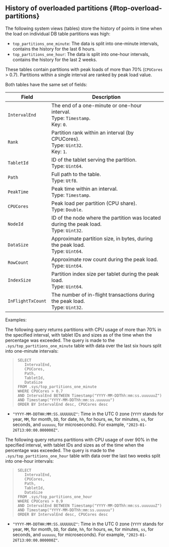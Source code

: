 ## History of overloaded partitions {#top-overload-partitions}

The following system views (tables) store the history of points in time when the load on individual DB table partitions was high:

* `top_partitions_one_minute`: The data is split into one-minute intervals, contains the history for the last 6 hours.
* `top_partitions_one_hour`: The data is split into one-hour intervals, contains the history for the last 2 weeks.

These tables contain partitions with peak loads of more than 70% (`CPUCores` > 0.7). Partitions within a single interval are ranked by peak load value.

Both tables have the same set of fields:

| Field | Description |
--- | ---
| `IntervalEnd` | The end of a one-minute or one-hour interval.<br>Type: `Timestamp`.<br>Key: `0`. |
| `Rank` | Partition rank within an interval (by CPUCores).<br>Type: `Uint32`.<br>Key: `1`. |
| `TabletId` | ID of the tablet serving the partition.<br>Type: `Uint64`. |
| `Path` | Full path to the table.<br>Type: `Utf8`. |
| `PeakTime` | Peak time within an interval.<br>Type: `Timestamp`. |
| `CPUCores` | Peak load per partition (CPU share).<br>Type: `Double`. |
| `NodeId` | ID of the node where the partition was located during the peak load.<br>Type: `Uint32`. |
| `DataSize` | Approximate partition size, in bytes, during the peak load.<br>Type: `Uint64`. |
| `RowCount` | Approximate row count during the peak load.<br>Type: `Uint64`. |
| `IndexSize` | Partition index size per tablet during the peak load.<br>Type: `Uint64`. |
| `InFlightTxCount` | The number of in-flight transactions during the peak load.<br>Type: `Uint32`. |

Examples:

The following query returns partitions with CPU usage of more than 70% in the specified interval, with tablet IDs and sizes as of the time when the percentage was exceeded. The query is made to the `.sys/top_partitions_one_minute` table with data over the last six hours split into one-minute intervals:

> ```yql
> SELECT
>    IntervalEnd,
>    CPUCores,
>    Path,
>    TabletId,
>    DataSize
> FROM .sys/top_partitions_one_minute
> WHERE CPUCores > 0.7
> AND IntervalEnd BETWEEN Timestamp("YYYY-MM-DDThh:mm:ss.uuuuuuZ") AND Timestamp("YYYY-MM-DDThh:mm:ss.uuuuuu")
> ORDER BY IntervalEnd desc, CPUCores desc
> ```

* `"YYYY-MM-DDTHH:MM:SS.UUUUUUZ"`: Time in the UTC 0 zone (`YYYY` stands for year, `MM`, for month, `DD`, for date, `hh`, for hours, `mm`, for minutes, `ss`, for seconds, and `uuuuuu`, for microseconds). For example, `"2023-01-26T13:00:00.000000Z"`.

The following query returns partitions with CPU usage of over 90% in the specified interval, with tablet IDs and sizes as of the time when the percentage was exceeded. The query is made to the `.sys/top_partitions_one_hour` table with data over the last two weeks split into one-hour intervals:

> ```yql
> SELECT
>    IntervalEnd,
>    CPUCores,
>    Path,
>    TabletId,
>    DataSize
> FROM .sys/top_partitions_one_hour
> WHERE CPUCores > 0.9
> AND IntervalEnd BETWEEN Timestamp("YYYY-MM-DDThh:mm:ss.uuuuuuZ") AND Timestamp("YYYY-MM-DDThh:mm:ss.uuuuuu")
> ORDER BY IntervalEnd desc, CPUCores desc
> ```

* `"YYYY-MM-DDTHH:MM:SS.UUUUUUZ"`: Time in the UTC 0 zone (`YYYY` stands for year, `MM`, for month, `DD`, for date, `hh`, for hours, `mm`, for minutes, `ss`, for seconds, and `uuuuuu`, for microseconds). For example, `"2023-01-26T13:00:00.000000Z"`.
